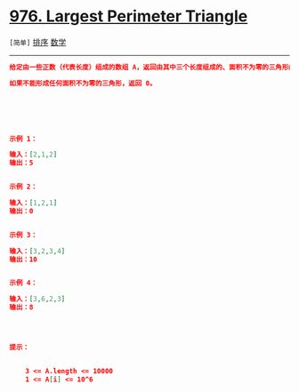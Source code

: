 # [976. Largest Perimeter Triangle](https://leetcode-cn.com/problems/largest-perimeter-triangle/)

`[简单]` [排序](https://leetcode-cn.com/tag/sort/)  [数学](https://leetcode-cn.com/tag/math/) 

---

```json
给定由一些正数（代表长度）组成的数组 A，返回由其中三个长度组成的、面积不为零的三角形的最大周长。

如果不能形成任何面积不为零的三角形，返回 0。

 




示例 1：

输入：[2,1,2]
输出：5


示例 2：

输入：[1,2,1]
输出：0


示例 3：

输入：[3,2,3,4]
输出：10


示例 4：

输入：[3,6,2,3]
输出：8


 

提示：


	3 <= A.length <= 10000
	1 <= A[i] <= 10^6


```
